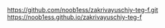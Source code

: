 https://github.com/noob1ess/zakrivayuschiy-teg-f.git
https://noob1ess.github.io/zakrivayuschiy-teg-f